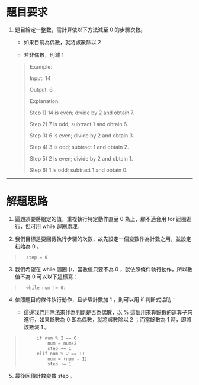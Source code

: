 # 題目要求

1. 題目給定一整數，需計算依以下方法減至 0 的步驟次數。
   
   * 如果目前為偶數，就將該數除以 2 
   
   * 若非偶數，則減 1 

    >   Example:
    >   
    >   Input: 14
    >
    >   Output: 6
    >
    >   Explanation: 
    >
    >   Step 1) 14 is even; divide by 2 and obtain 7. 
    >
    >   Step 2) 7 is odd; subtract 1 and obtain 6.
    >
    >   Step 3) 6 is even; divide by 2 and obtain 3. 
    >
    >   Step 4) 3 is odd; subtract 1 and obtain 2. 
    >
    >   Step 5) 2 is even; divide by 2 and obtain 1. 
    >
    >   Step 6) 1 is odd; subtract 1 and obtain 0.

-----------------

# 解題思路

1.  這題須要將給定的值，重複執行特定動作直至 0 為止，顧不適合用 for 迴圈進行，但可用 while 迴圈處理。

2. 我們目標是要回傳執行步驟的次數，故先設定一個變數作為計數之用，並設定初始為 0 。

>       step = 0

3. 我們希望在 while 迴圈中，當數值只要不為 0 ，就依照條件執行動作，所以數值不為 0 可以以下這樣寫：

>       while num != 0:

4. 依照題目的條件執行動作，且步驟計數加 1 ，則可以用 if 判斷式協助：

   * 這邊我們用除法來作為判斷是否為偶數，以 % 這個用來算餘數的運算子來進行，如果餘數為 0 即為偶數，就將該數除以 2 ；而當餘數為 1 時，即將該數減 1 。

>           if num % 2 == 0:
>               num = num/2
>               step += 1
>           elif num % 2 == 1:
>               num = (num - 1)
>               step += 1

5. 最後回傳計數變數 step 。
